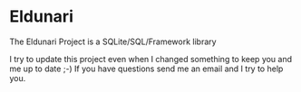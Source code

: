 # Eldunari
The Eldunari Project is a SQLite/SQL/Framework library


I try to update this project even when I changed something to keep you and me up to date ;-)
If you have questions send me an email and I try to help you.
